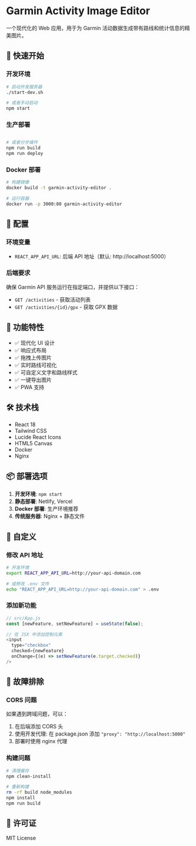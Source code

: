 # Garmin Activity Image Editor

一个现代化的 Web 应用，用于为 Garmin 活动数据生成带有路线和统计信息的精美图片。

## 🚀 快速开始

### 开发环境
```bash
# 启动开发服务器
./start-dev.sh

# 或者手动启动
npm start
```

### 生产部署
```bash

# 或者分步操作
npm run build
npm run deploy
```

### Docker 部署
```bash
# 构建镜像
docker build -t garmin-activity-editor .

# 运行容器
docker run -p 3000:80 garmin-activity-editor
```

## 📝 配置

### 环境变量
- `REACT_APP_API_URL`: 后端 API 地址（默认: http://localhost:5000）

### 后端要求
确保 Garmin API 服务运行在指定端口，并提供以下接口：
- `GET /activities` - 获取活动列表
- `GET /activities/{id}/gpx` - 获取 GPX 数据

## 🎨 功能特性

- ✅ 现代化 UI 设计
- ✅ 响应式布局
- ✅ 拖拽上传图片
- ✅ 实时路线可视化
- ✅ 可自定义文字和路线样式
- ✅ 一键导出图片
- ✅ PWA 支持

## 🛠 技术栈

- React 18
- Tailwind CSS
- Lucide React Icons
- HTML5 Canvas
- Docker
- Nginx

## 📦 部署选项

1. **开发环境**: `npm start`
2. **静态部署**: Netlify, Vercel
3. **Docker 部署**: 生产环境推荐
4. **传统服务器**: Nginx + 静态文件

## 🔧 自定义

### 修改 API 地址
```bash
# 开发环境
export REACT_APP_API_URL=http://your-api-domain.com

# 或修改 .env 文件
echo "REACT_APP_API_URL=http://your-api-domain.com" > .env
```

### 添加新功能
```javascript
// src/App.js
const [newFeature, setNewFeature] = useState(false);

// 在 JSX 中添加控制元素
<input 
  type="checkbox" 
  checked={newFeature}
  onChange={(e) => setNewFeature(e.target.checked)}
/>
```

## 🐛 故障排除

### CORS 问题
如果遇到跨域问题，可以：
1. 在后端添加 CORS 头
2. 使用开发代理: 在 package.json 添加 `"proxy": "http://localhost:5000"`
3. 部署时使用 nginx 代理

### 构建问题
```bash
# 清理缓存
npm clean-install

# 重新构建
rm -rf build node_modules
npm install
npm run build
```

## 📄 许可证

MIT License

